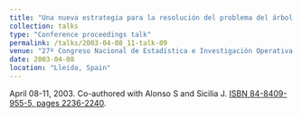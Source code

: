```yaml
---
title: "Una nueva estrategia para la resolución del problema del árbol generador multicriterio mediante algoritmos genéticos"
collection: talks
type: "Conference proceedings talk"
permalink: /talks/2003-04-08_11-talk-09
venue: "27º Congreso Nacional de Estadística e Investigación Operativa (SEIO)"
date: 2003-04-08
location: "Lleida, Spain"
---
```

April 08-11, 2003. Co-authored with Alonso S and Sicilia J.
[ISBN 84-8409-955-5, pages 2236-2240](https://dialnet.unirioja.es/servlet/articulo?codigo=1167408). 